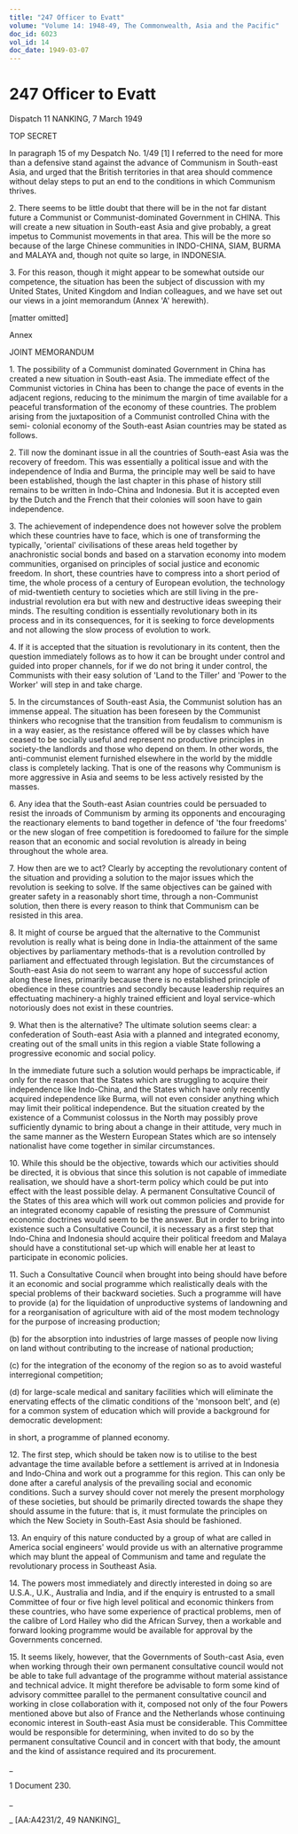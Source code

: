 ```yaml
---
title: "247 Officer to Evatt"
volume: "Volume 14: 1948-49, The Commonwealth, Asia and the Pacific"
doc_id: 6023
vol_id: 14
doc_date: 1949-03-07
---
```


# 247 Officer to Evatt

Dispatch 11 NANKING, 7 March 1949

TOP SECRET

In paragraph 15 of my Despatch No. 1/49 [1] I referred to the need for more than a defensive stand against the advance of Communism in South-east Asia, and urged that the British territories in that area should commence without delay steps to put an end to the conditions in which Communism thrives.

2\. There seems to be little doubt that there will be in the not far distant future a Communist or Communist-dominated Government in CHINA. This will create a new situation in South-east Asia and give probably, a great impetus to Communist movements in that area. This will be the more so because of the large Chinese communities in INDO-CHINA, SIAM, BURMA and MALAYA and, though not quite so large, in INDONESIA.

3\. For this reason, though it might appear to be somewhat outside our competence, the situation has been the subject of discussion with my United States, United Kingdom and Indian colleagues, and we have set out our views in a joint memorandum (Annex 'A' herewith).

[matter omitted]

Annex

JOINT MEMORANDUM

1\. The possibility of a Communist dominated Government in China has created a new situation in South-east Asia. The immediate effect of the Communist victories in China has been to change the pace of events in the adjacent regions, reducing to the minimum the margin of time available for a peaceful transformation of the economy of these countries. The problem arising from the juxtaposition of a Communist controlled China with the semi- colonial economy of the South-east Asian countries may be stated as follows.

2\. Till now the dominant issue in all the countries of South-east Asia was the recovery of freedom. This was essentially a political issue and with the independence of India and Burma, the principle may well be said to have been established, though the last chapter in this phase of history still remains to be written in Indo-China and Indonesia. But it is accepted even by the Dutch and the French that their colonies will soon have to gain independence.

3\. The achievement of independence does not however solve the problem which these countries have to face, which is one of transforming the typically, 'oriental' civilisations of these areas held together by anachronistic social bonds and based on a starvation economy into modem communities, organised on principles of social justice and economic freedom. In short, these countries have to compress into a short period of time, the whole process of a century of European evolution, the technology of mid-twentieth century to societies which are still living in the pre-industrial revolution era but with new and destructive ideas sweeping their minds. The resulting condition is essentially revolutionary both in its process and in its consequences, for it is seeking to force developments and not allowing the slow process of evolution to work.

4\. If it is accepted that the situation is revolutionary in its content, then the question immediately follows as to how it can be brought under control and guided into proper channels, for if we do not bring it under control, the Communists with their easy solution of 'Land to the Tiller' and 'Power to the Worker' will step in and take charge.

5\. In the circumstances of South-east Asia, the Communist solution has an immense appeal. The situation has been foreseen by the Communist thinkers who recognise that the transition from feudalism to communism is in a way easier, as the resistance offered will be by classes which have ceased to be socially useful and represent no productive principles in society-the landlords and those who depend on them. In other words, the anti-communist element furnished elsewhere in the world by the middle class is completely lacking. That is one of the reasons why Communism is more aggressive in Asia and seems to be less actively resisted by the masses.

6\. Any idea that the South-east Asian countries could be persuaded to resist the inroads of Communism by arming its opponents and encouraging the reactionary elements to band together in defence of 'the four freedoms' or the new slogan of free competition is foredoomed to failure for the simple reason that an economic and social revolution is already in being throughout the whole area.

7\. How then are we to act? Clearly by accepting the revolutionary content of the situation and providing a solution to the major issues which the revolution is seeking to solve. If the same objectives can be gained with greater safety in a reasonably short time, through a non-Communist solution, then there is every reason to think that Communism can be resisted in this area.

8\. It might of course be argued that the alternative to the Communist revolution is really what is being done in India-the attainment of the same objectives by parliamentary methods-that is a revolution controlled by parliament and effectuated through legislation. But the circumstances of South-east Asia do not seem to warrant any hope of successful action along these lines, primarily because there is no established principle of obedience in these countries and secondly because leadership requires an effectuating machinery-a highly trained efficient and loyal service-which notoriously does not exist in these countries.

9\. What then is the alternative? The ultimate solution seems clear: a confederation of South-east Asia with a planned and integrated economy, creating out of the small units in this region a viable State following a progressive economic and social policy.

In the immediate future such a solution would perhaps be impracticable, if only for the reason that the States which are struggling to acquire their independence like Indo-China, and the States which have only recently acquired independence like Burma, will not even consider anything which may limit their political independence. But the situation created by the existence of a Communist colossus in the North may possibly prove sufficiently dynamic to bring about a change in their attitude, very much in the same manner as the Western European States which are so intensely nationalist have come together in similar circumstances.

10\. While this should be the objective, towards which our activities should be directed, it is obvious that since this solution is not capable of immediate realisation, we should have a short-term policy which could be put into effect with the least possible delay. A permanent Consultative Council of the States of this area which will work out common policies and provide for an integrated economy capable of resisting the pressure of Communist economic doctrines would seem to be the answer. But in order to bring into existence such a Consultative Council, it is necessary as a first step that Indo-China and Indonesia should acquire their political freedom and Malaya should have a constitutional set-up which will enable her at least to participate in economic policies.

11\. Such a Consultative Council when brought into being should have before it an economic and social programme which realistically deals with the special problems of their backward societies. Such a programme will have to provide (a) for the liquidation of unproductive systems of landowning and for a reorganisation of agriculture with aid of the most modem technology for the purpose of increasing production;

(b) for the absorption into industries of large masses of people now living on land without contributing to the increase of national production;

(c) for the integration of the economy of the region so as to avoid wasteful interregional competition;

(d) for large-scale medical and sanitary facilities which will eliminate the enervating effects of the climatic conditions of the 'monsoon belt', and (e) for a common system of education which will provide a background for democratic development:

in short, a programme of planned economy.

12\. The first step, which should be taken now is to utilise to the best advantage the time available before a settlement is arrived at in Indonesia and Indo-China and work out a programme for this region. This can only be done after a careful analysis of the prevailing social and economic conditions. Such a survey should cover not merely the present morphology of these societies, but should be primarily directed towards the shape they should assume in the future: that is, it must formulate the principles on which the New Society in South-East Asia should be fashioned.

13\. An enquiry of this nature conducted by a group of what are called in America social engineers' would provide us with an alternative programme which may blunt the appeal of Communism and tame and regulate the revolutionary process in Southeast Asia.

14\. The powers most immediately and directly interested in doing so are U.S.A., U.K., Australia and India, and if the enquiry is entrusted to a small Committee of four or five high level political and economic thinkers from these countries, who have some experience of practical problems, men of the calibre of Lord Hailey who did the African Survey, then a workable and forward looking programme would be available for approval by the Governments concerned.

15\. It seems likely, however, that the Governments of South-cast Asia, even when working through their own permanent consultative council would not be able to take full advantage of the programme without material assistance and technical advice. It might therefore be advisable to form some kind of advisory committee parallel to the permanent consultative council and working in close collaboration with it, composed not only of the four Powers mentioned above but also of France and the Netherlands whose continuing economic interest in South-east Asia must be considerable. This Committee would be responsible for determining, when invited to do so by the permanent consultative Council and in concert with that body, the amount and the kind of assistance required and its procurement.

_

1 Document 230.

_

_ [AA:A4231/2, 49 NANKING]_
